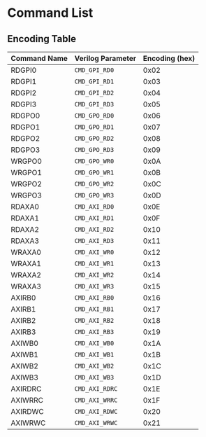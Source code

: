 
# Command List

## Encoding Table

 Command Name   | Verilog Parameter | Encoding (hex)
----------------|-------------------|-----------------
     RDGPI0     | `CMD_GPI_RD0`     | 0x02  
     RDGPI1     | `CMD_GPI_RD1`     | 0x03  
     RDGPI2     | `CMD_GPI_RD2`     | 0x04  
     RDGPI3     | `CMD_GPI_RD3`     | 0x05  
     RDGPO0     | `CMD_GPO_RD0`     | 0x06  
     RDGPO1     | `CMD_GPO_RD1`     | 0x07  
     RDGPO2     | `CMD_GPO_RD2`     | 0x08  
     RDGPO3     | `CMD_GPO_RD3`     | 0x09  
     WRGPO0     | `CMD_GPO_WR0`     | 0x0A  
     WRGPO1     | `CMD_GPO_WR1`     | 0x0B  
     WRGPO2     | `CMD_GPO_WR2`     | 0x0C  
     WRGPO3     | `CMD_GPO_WR3`     | 0x0D  
     RDAXA0     | `CMD_AXI_RD0`     | 0x0E  
     RDAXA1     | `CMD_AXI_RD1`     | 0x0F  
     RDAXA2     | `CMD_AXI_RD2`     | 0x10  
     RDAXA3     | `CMD_AXI_RD3`     | 0x11  
     WRAXA0     | `CMD_AXI_WR0`     | 0x12  
     WRAXA1     | `CMD_AXI_WR1`     | 0x13  
     WRAXA2     | `CMD_AXI_WR2`     | 0x14  
     WRAXA3     | `CMD_AXI_WR3`     | 0x15  
     AXIRB0     | `CMD_AXI_RB0 `    | 0x16
     AXIRB1     | `CMD_AXI_RB1 `    | 0x17
     AXIRB2     | `CMD_AXI_RB2 `    | 0x18
     AXIRB3     | `CMD_AXI_RB3 `    | 0x19
     AXIWB0     | `CMD_AXI_WB0 `    | 0x1A
     AXIWB1     | `CMD_AXI_WB1 `    | 0x1B
     AXIWB2     | `CMD_AXI_WB2 `    | 0x1C
     AXIWB3     | `CMD_AXI_WB3 `    | 0x1D
     AXIRDRC    | `CMD_AXI_RDRC`    | 0x1E
     AXIWRRC    | `CMD_AXI_WRRC`    | 0x1F
     AXIRDWC    | `CMD_AXI_RDWC`    | 0x20
     AXIWRWC    | `CMD_AXI_WRWC`    | 0x21
